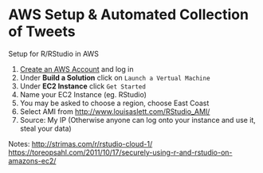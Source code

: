 # AWS Setup & Automated Collection of Tweets
Setup for R/RStudio in AWS

1. [Create an AWS Account](https://aws.amazon.com/) and log in  
2. Under **Build a Solution** click on `Launch a Vertual Machine`  
3. Under **EC2 Instance** click `Get Started`  
4. Name your EC2 Instance (eg. RStudio)  
5. You may be asked to choose a region, choose East Coast
6. Select AMI from http://www.louisaslett.com/RStudio_AMI/
7. Source: My IP (Otherwise anyone can log onto your instance and use it, steal your data)

Notes:
http://strimas.com/r/rstudio-cloud-1/
https://toreopsahl.com/2011/10/17/securely-using-r-and-rstudio-on-amazons-ec2/
